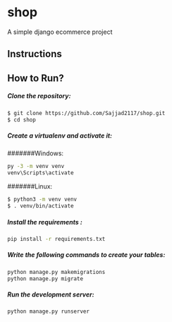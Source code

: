 # shop
A simple django ecommerce project 

## Instructions

## How to Run?

##### Clone the repository:
```bash
$ git clone https://github.com/Sajjad2117/shop.git
$ cd shop
```
##### Create a virtualenv and activate it:

#######Windows:
```bash
py -3 -m venv venv
venv\Scripts\activate
```
#######Linux:
```bash
$ python3 -m venv venv
$ . venv/bin/activate
```

##### Install the requirements :
```bash
pip install -r requirements.txt
``` 

##### Write the following commands to create your tables:
```bash
python manage.py makemigrations
python manage.py migrate
``` 
##### Run the development server:
```bash
python manage.py runserver
``` 

